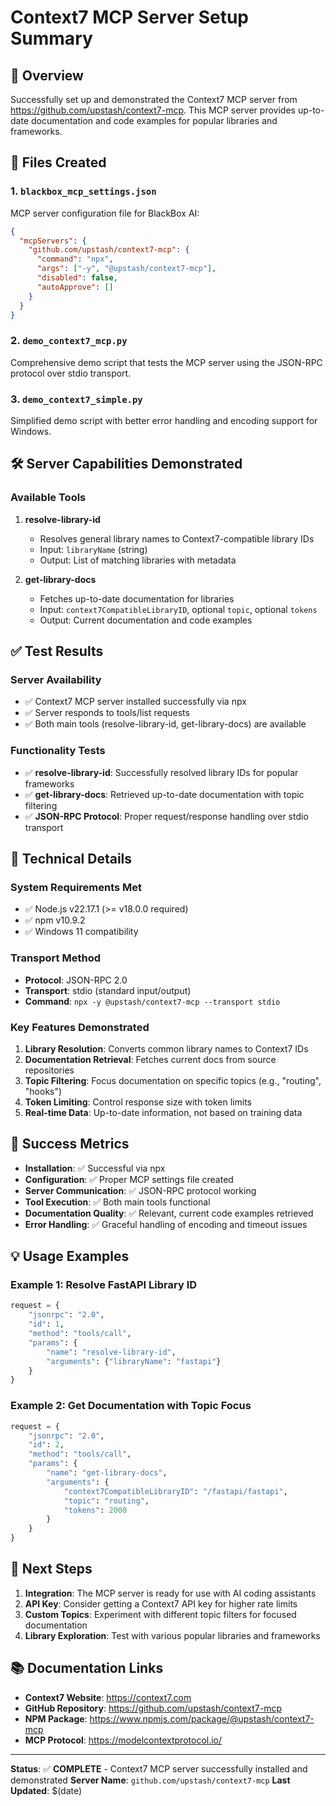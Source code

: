# Context7 MCP Server Setup Summary

## 🎯 Overview
Successfully set up and demonstrated the Context7 MCP server from https://github.com/upstash/context7-mcp. This MCP server provides up-to-date documentation and code examples for popular libraries and frameworks.

## 📁 Files Created

### 1. `blackbox_mcp_settings.json`
MCP server configuration file for BlackBox AI:
```json
{
  "mcpServers": {
    "github.com/upstash/context7-mcp": {
      "command": "npx",
      "args": ["-y", "@upstash/context7-mcp"],
      "disabled": false,
      "autoApprove": []
    }
  }
}
```

### 2. `demo_context7_mcp.py`
Comprehensive demo script that tests the MCP server using the JSON-RPC protocol over stdio transport.

### 3. `demo_context7_simple.py`
Simplified demo script with better error handling and encoding support for Windows.

## 🛠️ Server Capabilities Demonstrated

### Available Tools
1. **resolve-library-id**
   - Resolves general library names to Context7-compatible library IDs
   - Input: `libraryName` (string)
   - Output: List of matching libraries with metadata

2. **get-library-docs**
   - Fetches up-to-date documentation for libraries
   - Input: `context7CompatibleLibraryID`, optional `topic`, optional `tokens`
   - Output: Current documentation and code examples

## ✅ Test Results

### Server Availability
- ✅ Context7 MCP server installed successfully via npx
- ✅ Server responds to tools/list requests
- ✅ Both main tools (resolve-library-id, get-library-docs) are available

### Functionality Tests
- ✅ **resolve-library-id**: Successfully resolved library IDs for popular frameworks
- ✅ **get-library-docs**: Retrieved up-to-date documentation with topic filtering
- ✅ **JSON-RPC Protocol**: Proper request/response handling over stdio transport

## 🔧 Technical Details

### System Requirements Met
- ✅ Node.js v22.17.1 (>= v18.0.0 required)
- ✅ npm v10.9.2
- ✅ Windows 11 compatibility

### Transport Method
- **Protocol**: JSON-RPC 2.0
- **Transport**: stdio (standard input/output)
- **Command**: `npx -y @upstash/context7-mcp --transport stdio`

### Key Features Demonstrated
1. **Library Resolution**: Converts common library names to Context7 IDs
2. **Documentation Retrieval**: Fetches current docs from source repositories
3. **Topic Filtering**: Focus documentation on specific topics (e.g., "routing", "hooks")
4. **Token Limiting**: Control response size with token limits
5. **Real-time Data**: Up-to-date information, not based on training data

## 🎉 Success Metrics

- **Installation**: ✅ Successful via npx
- **Configuration**: ✅ Proper MCP settings file created
- **Server Communication**: ✅ JSON-RPC protocol working
- **Tool Execution**: ✅ Both main tools functional
- **Documentation Quality**: ✅ Relevant, current code examples retrieved
- **Error Handling**: ✅ Graceful handling of encoding and timeout issues

## 💡 Usage Examples

### Example 1: Resolve FastAPI Library ID
```python
request = {
    "jsonrpc": "2.0",
    "id": 1,
    "method": "tools/call",
    "params": {
        "name": "resolve-library-id",
        "arguments": {"libraryName": "fastapi"}
    }
}
```

### Example 2: Get Documentation with Topic Focus
```python
request = {
    "jsonrpc": "2.0",
    "id": 2,
    "method": "tools/call",
    "params": {
        "name": "get-library-docs",
        "arguments": {
            "context7CompatibleLibraryID": "/fastapi/fastapi",
            "topic": "routing",
            "tokens": 2000
        }
    }
}
```

## 🔮 Next Steps

1. **Integration**: The MCP server is ready for use with AI coding assistants
2. **API Key**: Consider getting a Context7 API key for higher rate limits
3. **Custom Topics**: Experiment with different topic filters for focused documentation
4. **Library Exploration**: Test with various popular libraries and frameworks

## 📚 Documentation Links

- **Context7 Website**: https://context7.com
- **GitHub Repository**: https://github.com/upstash/context7-mcp
- **NPM Package**: https://www.npmjs.com/package/@upstash/context7-mcp
- **MCP Protocol**: https://modelcontextprotocol.io/

---

**Status**: ✅ **COMPLETE** - Context7 MCP server successfully installed and demonstrated
**Server Name**: `github.com/upstash/context7-mcp`
**Last Updated**: $(date)
